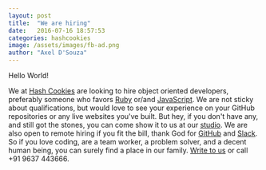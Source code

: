 ```yaml
---
layout: post
title:  "We are hiring"
date:   2016-07-16 18:57:53
categories: hashcookies
image: /assets/images/fb-ad.png
author: "Axel D'Souza"
---
```

Hello World!

We at [Hash Cookies](http://hashcooki.es) are looking to hire object oriented developers, preferably someone who favors [Ruby](https://www.ruby-lang.org) or/and [JavaScript](https://www.javascript.com). We are not sticky about qualifications, but would love to see your experience on your GitHub repositories or any live websites you've built. But hey, if you don't have any, and still got the stones, you can come show it to us at our [studio](https://www.google.co.in/maps/dir/''/hash+cookies+google+maps/@15.5675299,73.7127305,12z/data=!3m1!4b1!4m8!4m7!1m0!1m5!1m1!1s0x3bbfea6877384119:0xee3ecec85417a514!2m2!1d73.782771!2d15.567541). We are also open to remote hiring if you fit the bill, thank God for [GitHub](https://github.com) and [Slack](https://slack.com). So if you love coding, are a team worker, a problem solver, and a decent human being, you can surely find a place in our family. [Write to us](mailto:fresh@hashcooki.es) or call +91 9637 443666.
